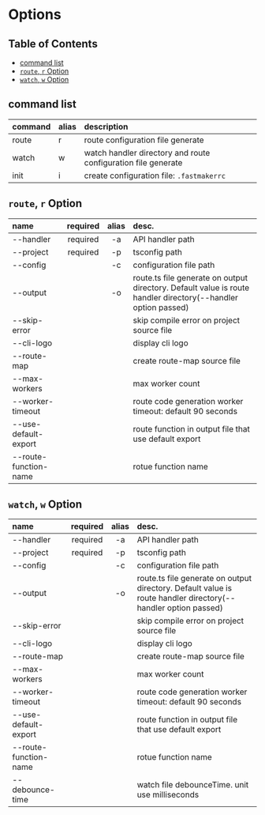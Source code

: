 # Options

## Table of Contents <!-- omit in toc -->

- [command list](#command-list)
- [`route`, `r` Option](#route-r-option)
- [`watch`, `w` Option](#watch-w-option)

## command list

| command | alias | description                                                   |
| :------ | :---- | :------------------------------------------------------------ |
| route   | r     | route configuration file generate                             |
| watch   | w     | watch handler directory and route configuration file generate |
| init    | i     | create configuration file: `.fastmakerrc`                     |

## `route`, `r` Option

| name                  | required | alias | desc.                                                                                                         |
| :-------------------- | :------: | :---: | :------------------------------------------------------------------------------------------------------------ |
| --handler             | required |  -a   | API handler path                                                                                              |
| --project             | required |  -p   | tsconfig path                                                                                                 |
| --config              |          |  -c   | configuration file path                                                                                       |
| --output              |          |  -o   | route.ts file generate on output directory. Default value is route handler directory(--handler option passed) |
| --skip-error          |          |       | skip compile error on project source file                                                                     |
| --cli-logo            |          |       | display cli logo                                                                                              |
| --route-map           |          |       | create route-map source file                                                                                  |
| --max-workers         |          |       | max worker count                                                                                              |
| --worker-timeout      |          |       | route code generation worker timeout: default 90 seconds                                                      |
| --use-default-export  |          |       | route function in output file that use default export                                                         |
| --route-function-name |          |       | rotue function name                                                                                           |

## `watch`, `w` Option

| name                  | required | alias | desc.                                                                                                         |
| :-------------------- | :------: | :---: | :------------------------------------------------------------------------------------------------------------ |
| --handler             | required |  -a   | API handler path                                                                                              |
| --project             | required |  -p   | tsconfig path                                                                                                 |
| --config              |          |  -c   | configuration file path                                                                                       |
| --output              |          |  -o   | route.ts file generate on output directory. Default value is route handler directory(--handler option passed) |
| --skip-error          |          |       | skip compile error on project source file                                                                     |
| --cli-logo            |          |       | display cli logo                                                                                              |
| --route-map           |          |       | create route-map source file                                                                                  |
| --max-workers         |          |       | max worker count                                                                                              |
| --worker-timeout      |          |       | route code generation worker timeout: default 90 seconds                                                      |
| --use-default-export  |          |       | route function in output file that use default export                                                         |
| --route-function-name |          |       | rotue function name                                                                                           |
| --debounce-time       |          |       | watch file debounceTime. unit use milliseconds                                                                |
